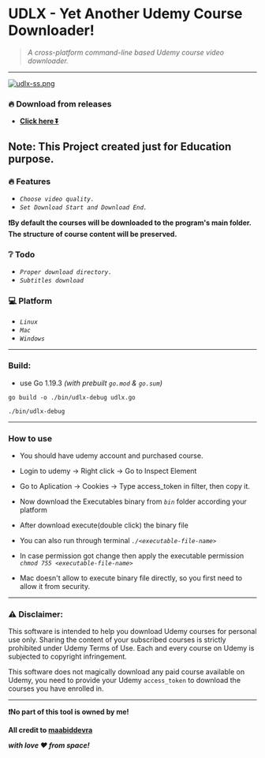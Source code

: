 # UDLX - Yet Another Udemy Course Downloader!
> *A cross-platform command-line based Udemy course video downloader.*
----

[![udlx-ss.png](https://i.postimg.cc/7LMPRq3V/udlx-ss.png)](https://postimg.cc/GBt18wS8)

### 🔥 Download from releases
- **[Click here ⏬](https://github.com/prjkt-nv404/udlx/releases)**
## Note: This Project created just for Education purpose.
### 🔥 Features
- _`Choose video quality.`_
- _`Set Download Start and Download End.`_
 
**❗By default the courses will be downloaded to the program's main folder. The structure of course content will be preserved.**
### ❔ Todo
- _`Proper download directory.`_
- _`Subtitles download`_

### 💻 Platform 
- _`Linux`_
- _`Mac`_
- _`Windows`_
----
### Build:
  - use Go 1.19.3 _(with prebuilt `go.mod` & `go.sum`)_
   ```
   go build -o ./bin/udlx-debug udlx.go

   ./bin/udlx-debug
   ```
---
### How to use
  - You should have udemy account and purchased course.
  - Login to udemy -> Right click -> Go to Inspect Element
  - Go to Aplication -> Cookies -> Type access_token in filter, then copy it.

  - Now download the Executables binary from _`bin`_ folder according your platform
  - After download execute(double click) the binary file
  - You can also run through terminal _`./<executable-file-name>`_
  - In case permission got change then apply the executable permission _`chmod 755 <executable-file-name>`_
  - Mac doesn't allow to execute binary file directly, so you first need to allow it from security.
---
### ⚠️ Disclaimer:

This software is intended to help you download Udemy courses for personal use only. Sharing the content of your subscribed courses is strictly prohibited under Udemy Terms of Use. Each and every course on Udemy is subjected to copyright infringement.

This software does not magically download any paid course available on Udemy, you need to provide your Udemy `access_token` to download the courses you have enrolled in.

---
**❗No part of this tool is owned by me!**

**All credit to [maabiddevra](https://github.com/maabiddevra/udemy-dl.git)**

_**with love ❤️ from space!**_
